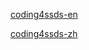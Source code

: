 

[coding4ssds-en](http://codecapsule.com/2014/02/12/coding-for-ssds-part-1-introduction-and-table-of-contents/)


[coding4ssds-zh](http://cighao.com/2016/02/25/coding-for-ssds-part-1-introduction-and-table-of-contents/)
